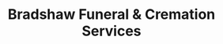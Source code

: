 ---
title: "Bradshaw Funeral & Cremation Services"
url: /minneapolis/bradshaw-funeral-and-cremation-services/
shop: funeral directors
---